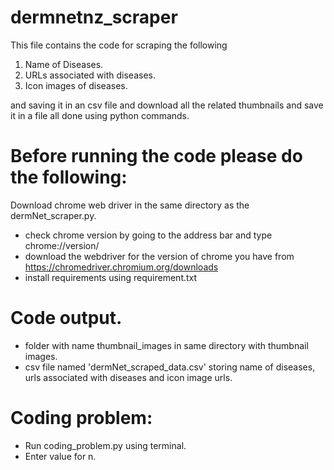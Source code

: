 # dermnetnz_scraper

This file contains the code for scraping the following 
1) Name of Diseases.
2) URLs associated with diseases.
3) Icon images of diseases.
 
and saving it in an csv file and download all the related thumbnails and save it in a file all done using python commands.

# Before running the code please do the following: 
  Download chrome web driver in the same directory as the dermNet_scraper.py.
  - check chrome version by going to the address bar and type chrome://version/ 
  - download the webdriver for the version of chrome you have from https://chromedriver.chromium.org/downloads
  - install requirements using requirement.txt
  
# Code output.
- folder with name thumbnail_images in same directory with thumbnail images.
- csv file named 'dermNet_scraped_data.csv' storing name of diseases, urls associated with diseases and icon image urls.


# Coding problem:

- Run coding_problem.py using terminal.
- Enter value for n.
